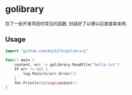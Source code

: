 # golibrary
存了一些开发项目时常见的函数, 封装好了以便以后直接拿来用.

## Usage
```go
import "github.com/Kai5174/golibrary"

func() main {
    content, err := golibrary.ReadFile("hello.txt")
    if err != nil {
        log.Panicln(err.Error())
    }
    fmt.Println(string(content))
}
```